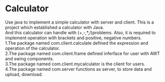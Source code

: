 # Calculator
Use java to implement a simple calculator with server and client.
This is a project which established a calculator with Java. <br>
And this calculator can handle with (+,-,*,/)problems. Also, it is required to implement operation with brackets and positive, negative numbers.<br>
1.The package named com.client.calculate defined the expression and operation of the calculator.<br>
2.The package named com.client.frame defined inferface for user with AWT and swing components.<br>
3.The package named com.client.mycalculator is the client for users.<br>
4.The package named com.server functions as server, to store data and upload, download.
